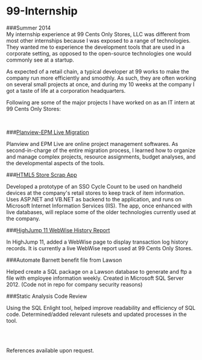 99-Internship
=============

###Summer 2014
<br>
My internship experience at 99 Cents Only Stores, LLC was different from most other internships because I was exposed to a range of technologies. They wanted me to experience the development tools that are used in a corporate setting, as opposed to the open-source technologies one would commonly see at a startup.

As expected of a retail chain, a typical developer at 99 works to make the company run more efficiently and smoothly. As such, they are often working on several small projects at once, and during my 10 weeks at the company I got a taste of life at a corporation headquarters.

Following are some of the major projects I have worked on as an IT intern at 99 Cents Only Stores:

<br>

###[Planview-EPM Live Migration](https://www.google.com)

Planview and EPM Live are online project management softwares. As second-in-charge of the entire migration process, I learned how to organize and manage complex projects, resource assignments, budget analyses, and the developmental aspects of the tools.

###[HTML5 Store Scrap App](https://github.com/rishikapadia/99-Internship/tree/master/HTML5%20Store%20Scrap%20App)

Developed a prototype of an SSO Cycle Count to be used on handheld devices at the company's retail stores to keep track of item information. Uses ASP.NET and VB.NET as backend to the application, and runs on Microsoft Internet Information Services (IIS). The app, once enhanced with live databases, will replace some of the older technologies currently used at the company.

###[HighJump 11 WebWise History Report](https://github.com/rishikapadia/99-Internship/tree/master/HJ11%20Webwise%20History%20Report)

In HighJump 11, added a WebWise page to display transaction log history records.
It is currently a live WebWise report used at 99 Cents Only Stores.

###Automate Barnett benefit file from Lawson

Helped create a SQL package on a Lawson database to generate and ftp a file with employee information weekly. Created in Microsoft SQL Server 2012. (Code not in repo for company security reasons)

###Static Analysis Code Review

Using the SQL Enlight tool, helped improve readability and efficiency of SQL code. Determined/added relevant rulesets and updated processes in the tool.

<br>
<br>

References available upon request.
